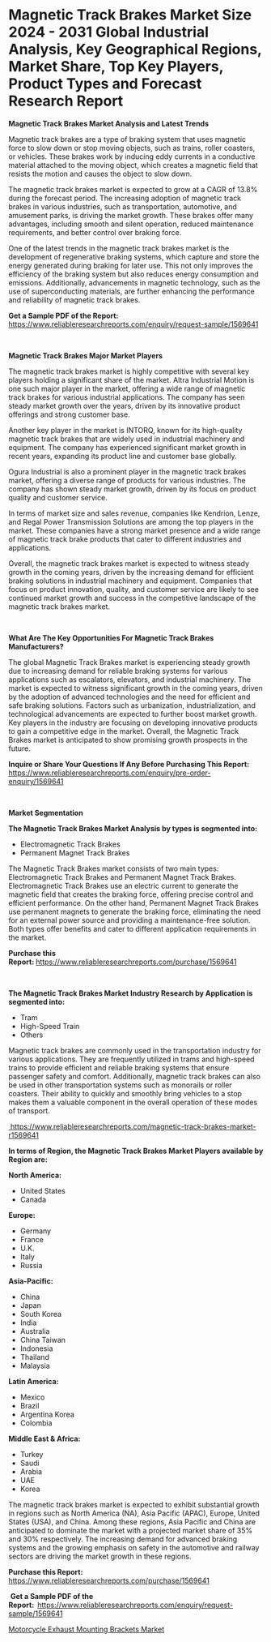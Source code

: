 <p><h1>Magnetic Track Brakes Market Size 2024 - 2031 Global Industrial Analysis, Key Geographical Regions, Market Share, Top Key Players, Product Types and Forecast Research Report</h1></p><p><strong>Magnetic Track Brakes Market Analysis and Latest Trends</strong></p>
<p><p>Magnetic track brakes are a type of braking system that uses magnetic force to slow down or stop moving objects, such as trains, roller coasters, or vehicles. These brakes work by inducing eddy currents in a conductive material attached to the moving object, which creates a magnetic field that resists the motion and causes the object to slow down.</p><p>The magnetic track brakes market is expected to grow at a CAGR of 13.8% during the forecast period. The increasing adoption of magnetic track brakes in various industries, such as transportation, automotive, and amusement parks, is driving the market growth. These brakes offer many advantages, including smooth and silent operation, reduced maintenance requirements, and better control over braking force.</p><p>One of the latest trends in the magnetic track brakes market is the development of regenerative braking systems, which capture and store the energy generated during braking for later use. This not only improves the efficiency of the braking system but also reduces energy consumption and emissions. Additionally, advancements in magnetic technology, such as the use of superconducting materials, are further enhancing the performance and reliability of magnetic track brakes.</p></p>
<p><strong>Get a Sample PDF of the Report:&nbsp;</strong> <a href="https://www.reliableresearchreports.com/enquiry/request-sample/1569641">https://www.reliableresearchreports.com/enquiry/request-sample/1569641</a></p>
<p>&nbsp;</p>
<p><strong>Magnetic Track Brakes Major Market Players</strong></p>
<p><p>The magnetic track brakes market is highly competitive with several key players holding a significant share of the market. Altra Industrial Motion is one such major player in the market, offering a wide range of magnetic track brakes for various industrial applications. The company has seen steady market growth over the years, driven by its innovative product offerings and strong customer base.</p><p>Another key player in the market is INTORQ, known for its high-quality magnetic track brakes that are widely used in industrial machinery and equipment. The company has experienced significant market growth in recent years, expanding its product line and customer base globally.</p><p>Ogura Industrial is also a prominent player in the magnetic track brakes market, offering a diverse range of products for various industries. The company has shown steady market growth, driven by its focus on product quality and customer service.</p><p>In terms of market size and sales revenue, companies like Kendrion, Lenze, and Regal Power Transmission Solutions are among the top players in the market. These companies have a strong market presence and a wide range of magnetic track brake products that cater to different industries and applications.</p><p>Overall, the magnetic track brakes market is expected to witness steady growth in the coming years, driven by the increasing demand for efficient braking solutions in industrial machinery and equipment. Companies that focus on product innovation, quality, and customer service are likely to see continued market growth and success in the competitive landscape of the magnetic track brakes market.</p></p>
<p>&nbsp;</p>
<p><strong>What Are The Key Opportunities For Magnetic Track Brakes Manufacturers?</strong></p>
<p><p>The global Magnetic Track Brakes market is experiencing steady growth due to increasing demand for reliable braking systems for various applications such as escalators, elevators, and industrial machinery. The market is expected to witness significant growth in the coming years, driven by the adoption of advanced technologies and the need for efficient and safe braking solutions. Factors such as urbanization, industrialization, and technological advancements are expected to further boost market growth. Key players in the industry are focusing on developing innovative products to gain a competitive edge in the market. Overall, the Magnetic Track Brakes market is anticipated to show promising growth prospects in the future.</p></p>
<p><strong>Inquire or Share Your Questions If Any Before Purchasing This Report:</strong> <a href="https://www.reliableresearchreports.com/enquiry/pre-order-enquiry/1569641">https://www.reliableresearchreports.com/enquiry/pre-order-enquiry/1569641</a></p>
<p>&nbsp;</p>
<p><strong>Market Segmentation</strong></p>
<p><strong>The Magnetic Track Brakes Market Analysis by types is segmented into:</strong></p>
<p><ul><li>Electromagnetic Track Brakes</li><li>Permanent Magnet Track Brakes</li></ul></p>
<p><p>The Magnetic Track Brakes market consists of two main types: Electromagnetic Track Brakes and Permanent Magnet Track Brakes. Electromagnetic Track Brakes use an electric current to generate the magnetic field that creates the braking force, offering precise control and efficient performance. On the other hand, Permanent Magnet Track Brakes use permanent magnets to generate the braking force, eliminating the need for an external power source and providing a maintenance-free solution. Both types offer benefits and cater to different application requirements in the market.</p></p>
<p><strong>Purchase this Report:&nbsp;</strong><a href="https://www.reliableresearchreports.com/purchase/1569641">https://www.reliableresearchreports.com/purchase/1569641</a></p>
<p>&nbsp;</p>
<p><strong>The Magnetic Track Brakes Market Industry Research by Application is segmented into:</strong></p>
<p><ul><li>Tram</li><li>High-Speed Train</li><li>Others</li></ul></p>
<p><p>Magnetic track brakes are commonly used in the transportation industry for various applications. They are frequently utilized in trams and high-speed trains to provide efficient and reliable braking systems that ensure passenger safety and comfort. Additionally, magnetic track brakes can also be used in other transportation systems such as monorails or roller coasters. Their ability to quickly and smoothly bring vehicles to a stop makes them a valuable component in the overall operation of these modes of transport.</p></p>
<p><a href="https://www.reliableresearchreports.com/magnetic-track-brakes-market-r1569641">&nbsp;https://www.reliableresearchreports.com/magnetic-track-brakes-market-r1569641</a></p>
<p><strong>In terms of Region, the Magnetic Track Brakes Market Players available by Region are:</strong></p>
<p>
    <p> <strong> North America: </strong>
        <ul>
            <li>United States</li>
            <li>Canada</li>
        </ul>
        </p> 
    <p> <strong> Europe: </strong>
        <ul>
            <li>Germany</li>
            <li>France</li>
            <li>U.K.</li>
            <li>Italy</li>
            <li>Russia</li>
        </ul>
        </p> 
    <p> <strong> Asia-Pacific: </strong>
        <ul>
            <li>China</li>
            <li>Japan</li>
            <li>South Korea</li>
            <li>India</li>
            <li>Australia</li>
            <li>China Taiwan</li>
            <li>Indonesia</li>
            <li>Thailand</li>
            <li>Malaysia</li>
        </ul>
        </p> 
    <p> <strong> Latin America: </strong>
        <ul>
            <li>Mexico</li>
            <li>Brazil</li>
            <li>Argentina Korea</li>
            <li>Colombia</li>
        </ul>
        </p> 
    <p> <strong> Middle East & Africa: </strong>
        <ul>
            <li>Turkey</li>
            <li>Saudi</li>
            <li>Arabia</li>
            <li>UAE</li>
            <li>Korea</li>
        </ul>
    </p>
    </p>
<p><p>The magnetic track brakes market is expected to exhibit substantial growth in regions such as North America (NA), Asia Pacific (APAC), Europe, United States (USA), and China. Among these regions, Asia Pacific and China are anticipated to dominate the market with a projected market share of 35% and 30% respectively. The increasing demand for advanced braking systems and the growing emphasis on safety in the automotive and railway sectors are driving the market growth in these regions.</p></p>
<p><strong>Purchase this Report: </strong><a href="https://www.reliableresearchreports.com/purchase/1569641">https://www.reliableresearchreports.com/purchase/1569641</a></p>
<p>&nbsp;<strong>Get a Sample PDF of the Report:&nbsp;&nbsp;</strong><a href="https://www.reliableresearchreports.com/enquiry/request-sample/1569641">https://www.reliableresearchreports.com/enquiry/request-sample/1569641</a></p>
<p><strong></strong></p>
<p><p><a href="https://github.com/susanjprice2023/Market-Research-Report-List-1/blob/main/motorcycle-exhaust-mounting-brackets-market.md">Motorcycle Exhaust Mounting Brackets Market</a></p></p>